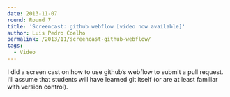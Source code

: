 ```yaml
---
date: 2013-11-07
round: Round 7
title: 'Screencast: github webflow [video now available]'
author: Luis Pedro Coelho
permalink: /2013/11/screencast-github-webflow/
tags:
  - Video
---
```

I did a screen cast on how to use github&#8217;s webflow to submit a pull request. I&#8217;ll assume that students will have learned git itself (or are at least familiar with version control).
